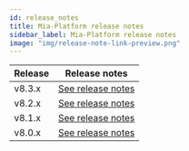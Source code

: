 ```yaml
---
id: release_notes
title: Mia-Platform release notes
sidebar_label: Mia-Platform release notes
image: "img/release-note-link-preview.png"
---
```

| Release | Release notes                                       |
| ------- | --------------------------------------------------- |
| v8.3.x    | [See release notes](RN_v8-3/v8.3.0) |
| v8.2.x    | [See release notes](RN_v8-2/v8.2.1) |
| v8.1.x    | [See release notes](RN_v8-1/v8.1.0) |
| v8.0.x    | [See release notes](RN_v8-0/v8.0.0) |

